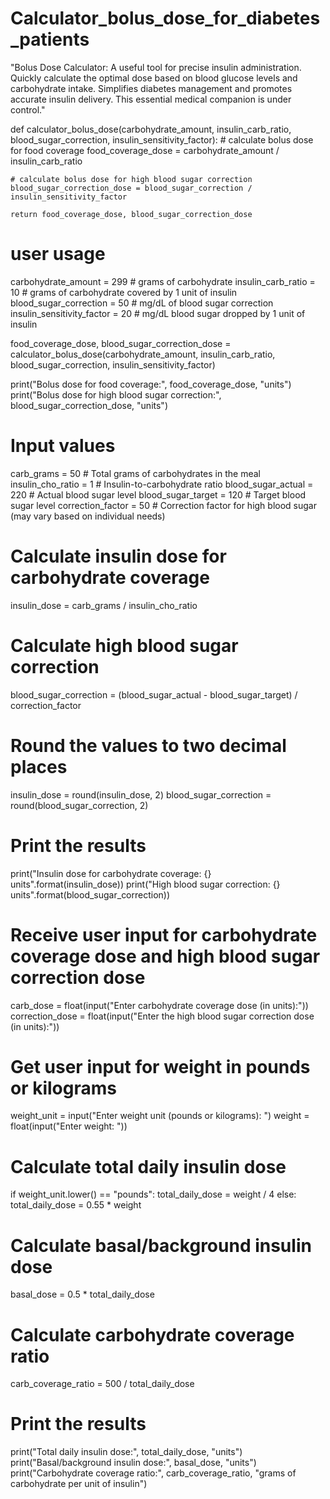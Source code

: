 # Calculator_bolus_dose_for_diabetes_patients
"Bolus Dose Calculator: A useful tool for precise insulin administration. Quickly calculate the optimal dose based on blood glucose levels and carbohydrate intake. Simplifies diabetes management and promotes accurate insulin delivery. This essential medical companion is under control."

def calculator_bolus_dose(carbohydrate_amount, insulin_carb_ratio, blood_sugar_correction, insulin_sensitivity_factor):
    # calculate bolus dose for food coverage
    food_coverage_dose = carbohydrate_amount / insulin_carb_ratio

    # calculate bolus dose for high blood sugar correction
    blood_sugar_correction_dose = blood_sugar_correction / insulin_sensitivity_factor

    return food_coverage_dose, blood_sugar_correction_dose

# user usage
carbohydrate_amount = 299 # grams of carbohydrate
insulin_carb_ratio = 10  # grams of carbohydrate covered by 1 unit of insulin
blood_sugar_correction = 50  # mg/dL of blood sugar correction
insulin_sensitivity_factor = 20  # mg/dL blood sugar dropped by 1 unit of insulin

food_coverage_dose, blood_sugar_correction_dose = calculator_bolus_dose(carbohydrate_amount, insulin_carb_ratio, blood_sugar_correction, insulin_sensitivity_factor)

print("Bolus dose for food coverage:", food_coverage_dose, "units")
print("Bolus dose for high blood sugar correction:", blood_sugar_correction_dose, "units")

# Input values
carb_grams = 50  # Total grams of carbohydrates in the meal
insulin_cho_ratio = 1  # Insulin-to-carbohydrate ratio
blood_sugar_actual = 220  # Actual blood sugar level
blood_sugar_target = 120  # Target blood sugar level
correction_factor = 50  # Correction factor for high blood sugar (may vary based on individual needs)

# Calculate insulin dose for carbohydrate coverage
insulin_dose = carb_grams / insulin_cho_ratio

# Calculate high blood sugar correction
blood_sugar_correction = (blood_sugar_actual - blood_sugar_target) / correction_factor

# Round the values to two decimal places
insulin_dose = round(insulin_dose, 2)
blood_sugar_correction = round(blood_sugar_correction, 2)

# Print the results
print("Insulin dose for carbohydrate coverage: {} units".format(insulin_dose))
print("High blood sugar correction: {} units".format(blood_sugar_correction))

# Receive user input for carbohydrate coverage dose and high blood sugar correction dose
carb_dose = float(input("Enter carbohydrate coverage dose (in units):"))
correction_dose = float(input("Enter the high blood sugar correction dose (in units):"))

# Get user input for weight in pounds or kilograms
weight_unit = input("Enter weight unit (pounds or kilograms): ")
weight = float(input("Enter weight: "))

# Calculate total daily insulin dose
if weight_unit.lower() == "pounds":
    total_daily_dose = weight / 4
else:
    total_daily_dose = 0.55 * weight

# Calculate basal/background insulin dose
basal_dose = 0.5 * total_daily_dose

# Calculate carbohydrate coverage ratio
carb_coverage_ratio = 500 / total_daily_dose

# Print the results
print("Total daily insulin dose:", total_daily_dose, "units")
print("Basal/background insulin dose:", basal_dose, "units")
print("Carbohydrate coverage ratio:", carb_coverage_ratio, "grams of carbohydrate per unit of insulin")
